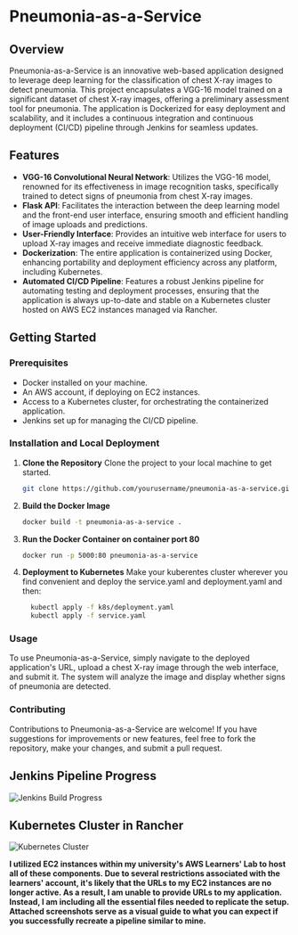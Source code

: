 # Pneumonia-as-a-Service

## Overview
Pneumonia-as-a-Service is an innovative web-based application designed to leverage deep learning for the classification of chest X-ray images to detect pneumonia. This project encapsulates a VGG-16 model trained on a significant dataset of chest X-ray images, offering a preliminary assessment tool for pneumonia. The application is Dockerized for easy deployment and scalability, and it includes a continuous integration and continuous deployment (CI/CD) pipeline through Jenkins for seamless updates.

## Features

- **VGG-16 Convolutional Neural Network**: Utilizes the VGG-16 model, renowned for its effectiveness in image recognition tasks, specifically trained to detect signs of pneumonia from chest X-ray images.
- **Flask API**: Facilitates the interaction between the deep learning model and the front-end user interface, ensuring smooth and efficient handling of image uploads and predictions.
- **User-Friendly Interface**: Provides an intuitive web interface for users to upload X-ray images and receive immediate diagnostic feedback.
- **Dockerization**: The entire application is containerized using Docker, enhancing portability and deployment efficiency across any platform, including Kubernetes.
- **Automated CI/CD Pipeline**: Features a robust Jenkins pipeline for automating testing and deployment processes, ensuring that the application is always up-to-date and stable on a Kubernetes cluster hosted on AWS EC2 instances managed via Rancher.

## Getting Started

### Prerequisites

- Docker installed on your machine.
- An AWS account, if deploying on EC2 instances.
- Access to a Kubernetes cluster, for orchestrating the containerized application.
- Jenkins set up for managing the CI/CD pipeline.

### Installation and Local Deployment

1. **Clone the Repository**
   Clone the project to your local machine to get started.
   ```sh
   git clone https://github.com/yourusername/pneumonia-as-a-service.git
2. **Build the Docker Image**
   ```sh
   docker build -t pneumonia-as-a-service .
4. **Run the Docker Container on container port 80**
   ```sh
   docker run -p 5000:80 pneumonia-as-a-service

6. **Deployment to Kubernetes**
   Make your kuberentes cluster wherever you find convenient and deploy the service.yaml and deployment.yaml and then:
   ```sh
     kubectl apply -f k8s/deployment.yaml
     kubectl apply -f service.yaml


### Usage
   To use Pneumonia-as-a-Service, simply navigate to the deployed application's URL, upload a chest X-ray image through the web interface, and submit it. The system will analyze the image and display whether signs of pneumonia are detected.
### Contributing
   Contributions to Pneumonia-as-a-Service are welcome! If you have suggestions for improvements or new features, feel free to fork the repository, make your changes, and submit a pull request.
   
## Jenkins Pipeline Progress
![Jenkins Build Progress](/jenkins.png "Jenkins Build Progress")

## Kubernetes Cluster in Rancher
![Kubernetes Cluster](/clusters.png "Kubernetes Cluster in Rancher")


**I utilized EC2 instances within my university's AWS Learners' Lab to host all of these components. Due to several restrictions associated with the learners' account, it's likely that the URLs to my EC2 instances are no longer active. As a result, I am unable to provide URLs to my application. Instead, I am including all the essential files needed to replicate the setup. Attached screenshots serve as a visual guide to what you can expect if you successfully recreate a pipeline similar to mine.**
